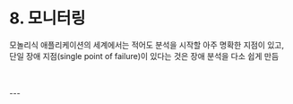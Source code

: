 # 8. 모니터링  

모놀리식 애플리케이션의 세계에서는 적어도 분석을 시작할 아주 명확한 지점이 있고,  
단일 장애 지점(single point of failure)이 있다는 것은 장애 분석을 다소 쉽게 만듬  


<br>  
<br>   
---  

<br>  
<br>   
